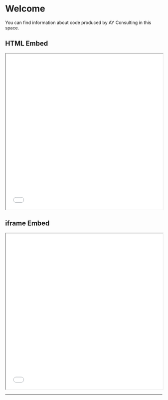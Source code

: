 # Welcome

You can find information about code produced by AY Consulting in this space.

## HTML Embed
<div>
    <iframe src="assets/imgs/iframe-demo-html-embed.html" width="100%" height="500px"></iframe>
</div>

## iframe Embed
<iframe src="assets/imgs/iframe-demo-iframe-embed.html" width="100%" height="500px"></iframe>


---